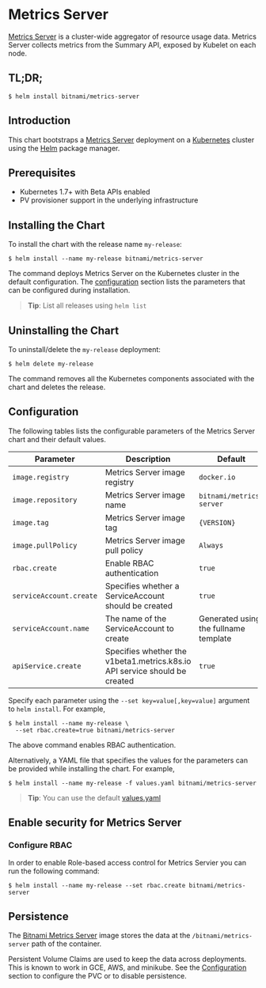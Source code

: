 # Metrics Server

[Metrics Server](https://github.com/kubernetes-incubator/metrics-server) is a cluster-wide aggregator of resource usage data. Metrics Server collects metrics from the Summary API, exposed by Kubelet on each node.

## TL;DR;

```console
$ helm install bitnami/metrics-server
```

## Introduction

This chart bootstraps a [Metrics Server](https://github.com/bitnami/bitnami-docker-metrics-server) deployment on a [Kubernetes](http://kubernetes.io) cluster using the [Helm](https://helm.sh) package manager.

## Prerequisites

- Kubernetes 1.7+ with Beta APIs enabled
- PV provisioner support in the underlying infrastructure

## Installing the Chart

To install the chart with the release name `my-release`:

```console
$ helm install --name my-release bitnami/metrics-server
```

The command deploys Metrics Server on the Kubernetes cluster in the default configuration. The [configuration](#configuration) section lists the parameters that can be configured during installation.

> **Tip**: List all releases using `helm list`

## Uninstalling the Chart

To uninstall/delete the `my-release` deployment:

```console
$ helm delete my-release
```

The command removes all the Kubernetes components associated with the chart and deletes the release.

## Configuration

The following tables lists the configurable parameters of the Metrics Server chart and their default values.

|         Parameter       |                                   Description                               |                Default                 |
|-------------------------|-----------------------------------------------------------------------------|----------------------------------------|
| `image.registry`        | Metrics Server image registry                                               | `docker.io`                            |
| `image.repository`      | Metrics Server image name                                                   | `bitnami/metrics-server`               |
| `image.tag`             | Metrics Server image tag                                                    | `{VERSION}`                            |
| `image.pullPolicy`      | Metrics Server image pull policy                                            | `Always`                               |
| `rbac.create`           | Enable RBAC authentication                                                  | `true`                                 |
| `serviceAccount.create` | Specifies whether a ServiceAccount should be created                        | `true`                                 |
| `serviceAccount.name`   | The name of the ServiceAccount to create                                    | Generated using the fullname template  |
| `apiService.create`     | Specifies whether the v1beta1.metrics.k8s.io API service should be created  | `true`                                 |

Specify each parameter using the `--set key=value[,key=value]` argument to `helm install`. For example,

```console
$ helm install --name my-release \
  --set rbac.create=true bitnami/metrics-server
```

The above command enables RBAC authentication.

Alternatively, a YAML file that specifies the values for the parameters can be provided while installing the chart. For example,

```console
$ helm install --name my-release -f values.yaml bitnami/metrics-server
```

> **Tip**: You can use the default [values.yaml](values.yaml)

## Enable security for Metrics Server

### Configure RBAC

In order to enable Role-based access control for Metrics Servier you can run the following command:

```console
$ helm install --name my-release --set rbac.create bitnami/metrics-server
```

## Persistence

The [Bitnami Metrics Server](https://github.com/bitnami/bitnami-docker-metrics-server) image stores the data at the `/bitnami/metrics-server` path of the container.

Persistent Volume Claims are used to keep the data across deployments. This is known to work in GCE, AWS, and minikube.
See the [Configuration](#configuration) section to configure the PVC or to disable persistence.
